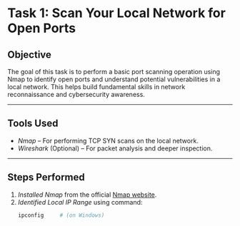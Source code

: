 # Task 1: Scan Your Local Network for Open Ports

## Objective
The goal of this task is to perform a basic port scanning operation using Nmap to identify open ports and understand potential vulnerabilities in a local network. This helps build fundamental skills in network reconnaissance and cybersecurity awareness.

---

## Tools Used
- *Nmap* – For performing TCP SYN scans on the local network.
- *Wireshark* (Optional) – For packet analysis and deeper inspection.

---

##  Steps Performed

1. *Installed Nmap* from the official [Nmap website](https://nmap.org/).
2. *Identified Local IP Range* using command:
   ```bash
   ipconfig     # (on Windows)
